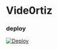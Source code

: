 # Vide0rtiz
### deploy
[![Deploy](https://telegra.ph/)](https://heroku.com/deploy?template=https://github.com/INFORMATIC0/videortizbot)

